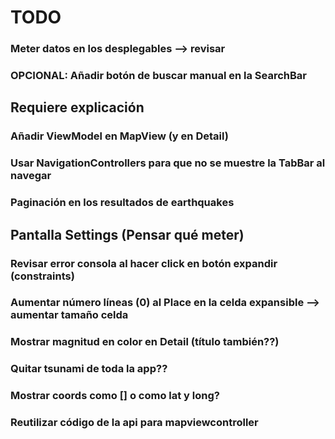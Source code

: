 
# TODO

### Meter datos en los desplegables --> revisar
### OPCIONAL: Añadir botón de buscar manual en la SearchBar

## Requiere explicación
### Añadir ViewModel en MapView (y en Detail)
### Usar NavigationControllers para que no se muestre la TabBar al navegar
### Paginación en los resultados de earthquakes

## Pantalla Settings (Pensar qué meter)


### Revisar error consola al hacer click en botón expandir (constraints)
### Aumentar número líneas (0) al Place en la celda expansible --> aumentar tamaño celda
### Mostrar magnitud en color en Detail (título también??)

### Quitar tsunami de toda la app??
### Mostrar coords como [] o como lat y long?
### Reutilizar código de la api para mapviewcontroller
